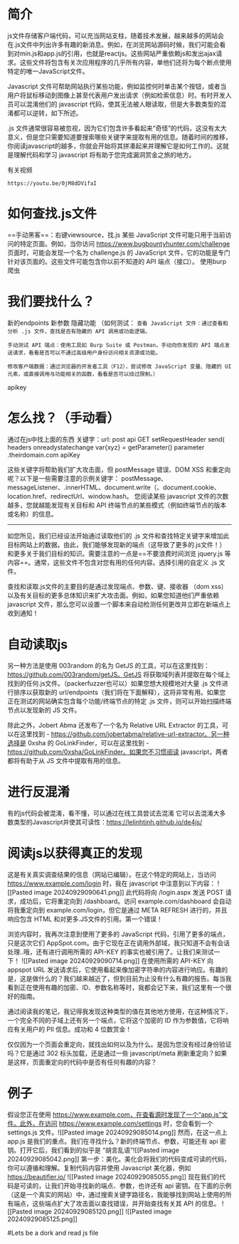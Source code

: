 # 简介
js文件存储客户端代码，可以充当网站支柱，随着技术发展，越来越多的网站会在.js文件中列出许多有趣的新消息。例如，在浏览网站源码时候，我们可能会看到对min.js和app.js的引用，也就是reactjs。这些网站严重依赖js和发出ajax请求。这些文件将包含有关次应用程序的几乎所有内容，单他们还将为每个断点使用特定的唯一JavaScript文件。

Javascript 文件可帮助网站执行某些功能，例如监控何时单击某个按钮，或者当用户将鼠标移动到图像上甚至代表用户发出请求（例如检索信息）时。有时开发人员可以混淆他们的 javascript 代码，使其无法被人眼读取，但是大多数类型的混淆都可以逆转，如下所述。

.js 文件通常很容易被忽视，因为它们包含许多看起来“奇怪”的代码，这没有太大意义，但是您只需要知道要搜索哪些关键字来提取有用的信息。随着时间的推移，你阅读javascript的越多，你就会开始将其拼凑起来并理解它是如何工作的。这就是理解代码和学习 javascript 将有助于您完成漏洞赏金之旅的地方。

有关视频
```
https://youtu.be/0jM8dDVifaI
```
# 如何查找.js文件
==手动黑客==：右键viewsource，找.js
某些 JavaScript 文件可能只用于当前访问的特定页面。例如，当你访问 https://www.bugbountyhunter.com/challenge 页面时，可能会发现一个名为 challenge.js 的 JavaScript 文件，它的功能是专门针对该页面的。这些文件可能包含你以前不知道的 API 端点（接口）。
使用burp爬虫

# 我们要找什么？
新的endpoints
新参数
隐藏功能
	（如何测试：
	`查看 JavaScript 文件：通过查看和分析 .js 文件，查找是否有隐藏的 API 调用或功能逻辑。`
	
	手动测试 API 端点：使用工具如 Burp Suite 或 Postman，手动向你发现的 API 端点发送请求，看看是否可以不通过高级用户身份访问相关资源或功能。
	
	修改客户端数据：通过浏览器的开发者工具（F12），尝试修改 JavaScript 变量、隐藏的 UI 元素，或直接调用与功能相关的函数，看看是否可以绕过限制。）
apikey

# 怎么找？（手动看）
通过在js中找上面的东西
关键字：url:    post    api    GET   setRequestHeader    send(     headers    onreadystatechange    var{xyz} =     getParameter()    parameter    .theirdomain.com    apiKey 

这些关键字将帮助我们扩大攻击面，但 postMessage 错误、DOM XSS 和重定向呢？以下是一些需要注意的示例关键字：
postMessage、messageListener、.innerHTML、document.write（、document.cookie、location.href、redirectUrl、window.hash。
您阅读某些 javascript 文件的次数越多，您就越能发现有关目标和 API 终端节点的某些模式（例如终端节点的版本或名称）的信息。

---
如您所见，我们已经设法开始通过读取他们的 .js 文件和查找特定关键字来增加此目标网站上的数据。由此，我们能够发现新的端点（这导致了更多的.js文件！）和更多关于我们目标的知识。需要注意的一点是==不要浪费时间浏览 jquery.js 等内容==。通常，这些文件不包含对您有用的任何内容。选择引用的自定义 .js 文件。

查找和读取.js文件的主要目的是通过发现端点、参数、键、接收器 （dom xss） 以及有关目标的更多总体知识来扩大攻击面。例如，如果您知道他们严重依赖 javascript 文件，那么您可以设置一个脚本来自动检测任何更改并立即在新端点上收到通知！

# 自动读取js
另一种方法是使用 003random 的名为 GetJS 的工具，可以在这里找到：https://github.com/003random/getJS。GetJS 将获取域列表并提取在每个域上找到的任何.js文件。（packerfuzzer也可以）如果您想大规模地对大量 .js 文件进行排序以获取新的 url/endpoints（我们将在下面解释），这将非常有用。如果您正在测试的网站确实包含每个功能/终端节点的特定 .js 文件，则可以开始扫描终端节点以发现新的 JS 文件。

除此之外，Jobert Abma 还发布了一个名为 Relative URL Extractor 的工具，可以在这里找到 - https://github.com/jobertabma/relative-url-extractor。另一种选择是 0xsha 的 GoLinkFinder，可以在这里找到 - https://github.com/0xsha/GoLinkFinder。如果您不习惯阅读 javascript，两者都将有助于从 JS 文件中提取有用的信息。

# 进行反混淆
有的js代码会被混淆，看不懂，可以通过在线工具尝试去混淆
它可以去混淆大多数类型的Javascript并使其可读性：https://lelinhtinh.github.io/de4js/

# 阅读js以获得真正的发现
这是有关真实调查结果的信息（网站已编辑）。在这个特定的网站上，当访问 https://www.example.com/login 时，我在 javascript 中注意到以下内容：
![[Pasted image 20240929090641.png]]
此代码将向 /login.aspx 发送 POST 请求，成功后，它将重定向到 /dashboard。访问 example.com/dashboard 会自动将我重定向到 example.com/login，但它是通过 META REFRESH 进行的，并且响应包含 HTML 和对更多.JS文件的引用。第一个错误！

浏览内容时，我再次注意到使用了更多的 JavaScript 代码，引用了更多的端点，只是这次它们 AppSpot.com。由于它现在正在调用外部域，我只知道不会有会话处理..哦，还有进行调用所需的 API-KEY 的事实也被引用了。让我们来测试一下！
![[Pasted image 20240929090714.png]]
在使用所需的 API-KEY 向 appspot URL 发送请求后，它使用看起来像加密字符串的内容进行响应。有趣的是，这是做什么的？我们越来越近了，但到目前为止没有什么有趣的报告。每当我看到正在使用有趣的加密、ID、参数名称等时，我都会记下来，我们这里有一个很好的指南。

通过阅读我的笔记，我记得我发现这种类型的值在其他地方使用，在这种情况下，一个完全不同的子域上还有另一个端点，它将这个加密的 ID 作为参数值，它将响应有关用户的 PII 信息。成功和 4 位数赏金！

仅仅因为一个页面会重定向，就找出如何以及为什么。是因为您没有经过身份验证吗？它是通过 302 标头加载，还是通过一些 javascript/meta 刷新重定向？如果是这样，页面重定向的代码中是否有任何有趣的内容？
# 例子

假设您正在使用 https://www.example.com，在查看源时发现了一个“app.js”文件。此外，在访问 https://www.example.com/settings 时，您会看到一个 settings.js 文件。![[Pasted image 20240929085014.png]]
然而，在这一点上app.js 是我们的重点。我们在寻找什么？新的终端节点、参数，可能还有 api 密钥。打开它后，我们看到的似乎是 “胡言乱语”![[Pasted image 20240929085042.png]]
第一步：美化。美化会将我们的代码变成可读的代码，你可以遵循和理解。复制代码内容并使用 Javascript 美化器，例如 https://beautifier.io/
![[Pasted image 20240929085055.png]]
现在我们的代码是可读的，让我们开始寻找新的端点、参数，也许还有 api 密钥。在下面的示例（这是一个真实的网站）中，通过搜索关键字路径名，我能够找到网站上使用的所有端点，这些端点扩大了攻击面以查找错误，并开始查找有关其 API 的信息。
![[Pasted image 20240929085120.png]]
![[Pasted image 20240929085125.png]]

#Lets be a dork and read js file